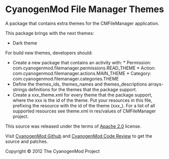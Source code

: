 CyanogenMod File Manager Themes
===============================

A package that contains extra themes for the CMFileManager application.

This package brings with the next themes:

 - Dark theme

For build new themes, developers should:

 - Create a new package that contains an activity with:
       * Permission: com.cyanogenmod.filemanager.permissions.READ_THEME
       * Action: com.cyanogenmod.filemanager.actions.MAIN_THEME
       * Category: com.cyanogenmod.filemanager.categories.THEME
 - Define the themes_ids, themes_names and themes_descriptions arrays-strings
   definitions for the themes that the package support.
 - Create a xxx_theme.xml for every theme that the package support, where the
   xxx is the id of the theme. Put your resources in this file, prefixing the
   resource with the id of the theme (xxx_). For a list of all supported
   resources see theme.xml in res/values of CMFileManager project.


This source was released under the terms of
[Apache 2.0](http://www.apache.org/licenses/LICENSE-2.0.html) license.

Visit [CyanogenMod Github](https://github.com/CyanogenMod) and [CyanogenMod
Code Review](http://review.cyanogenmod.com/) to get the source and patches.

Copyright © 2012 The CyanogenMod Project

